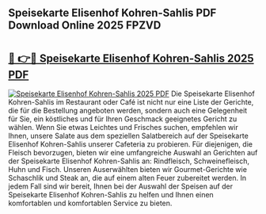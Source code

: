 ## Speisekarte Elisenhof Kohren-Sahlis PDF Download Online 2025 FPZVD

# <h2><a href="http://gc6wh3i.nevu.top/?p=Speisekarte+Elisenhof+Kohren-Sahlis">🔗 👉🔴 Speisekarte Elisenhof Kohren-Sahlis 2025 PDF</a></h2>

[![Speisekarte Elisenhof Kohren-Sahlis 2025 PDF](https://i.imgur.com/dBaPXMq.png)](http://gc6wh3i.nevu.top/?p=Speisekarte+Elisenhof+Kohren-Sahlis)
Die Speisekarte Elisenhof Kohren-Sahlis im Restaurant oder Café ist nicht nur eine Liste der Gerichte, die für die Bestellung angeboten werden, sondern auch eine Gelegenheit für Sie, ein köstliches und für Ihren Geschmack geeignetes Gericht zu wählen. Wenn Sie etwas Leichtes und Frisches suchen, empfehlen wir Ihnen, unsere Salate aus dem speziellen Salatbereich auf der Speisekarte Elisenhof Kohren-Sahlis unserer Cafeteria zu probieren. Für diejenigen, die Fleisch bevorzugen, bieten wir eine umfangreiche Auswahl an Gerichten auf der Speisekarte Elisenhof Kohren-Sahlis an: Rindfleisch, Schweinefleisch, Huhn und Fisch. Unseren Auserwählten bieten wir Gourmet-Gerichte wie Schaschlik und Steak an, die auf einem alten Feuer zubereitet werden. In jedem Fall sind wir bereit, Ihnen bei der Auswahl der Speisen auf der Speisekarte Elisenhof Kohren-Sahlis zu helfen und Ihnen einen komfortablen und komfortablen Service zu bieten.
